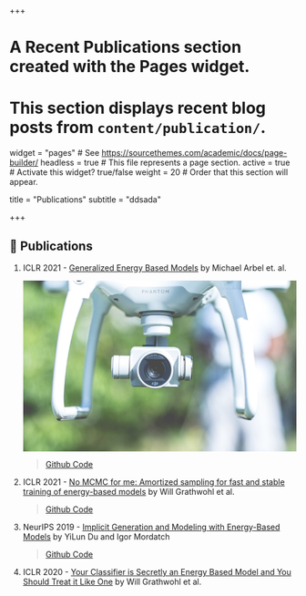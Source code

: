+++
# A Recent Publications section created with the Pages widget.
# This section displays recent blog posts from `content/publication/`.

widget = "pages"  # See https://sourcethemes.com/academic/docs/page-builder/
headless = true  # This file represents a page section.
active = true  # Activate this widget? true/false
weight = 20  # Order that this section will appear.

title = "Publications"
subtitle = "ddsada"

+++

## 📝 Publications

1. ICLR 2021 - [Generalized Energy Based Models](https://arxiv.org/abs/2003.05033) by Michael Arbel et. al.

   <img src="image1.jpg" width = "500" height = "300" alt="图片无法加载时显示的文字" align=center />

   <!-- ### <img src="image/image1.jpg" alt="JAX" height="15px"> &nbsp;JAX Packages -->

   <!-- <img src="assets/normalizing-flow.svg" alt="Normalizing Flow" width="1000"> -->

   >[Github Code](https://github.com/MichaelArbel/GeneralizedEBM)

   <!-- > We introduce the Generalized Energy Based Model (GEBM) for generative modelling. These models combine two trained components: a base distribution (generally an implicit model), which can learn the support of data with low intrinsic dimension in a high dimensional space; and an energy function, to refine the probability mass on the learned support. Both the energy function and base jointly constitute the final model, unlike GANs, which retain only the base distribution (the "generator"). GEBMs are trained by alternating between learning the energy and the base. We show that both training stages are well-defined: the energy is learned by maximising a generalized likelihood, and the resulting energy-based loss provides informative gradients for learning the base. Samples from the posterior on the latent space of the trained model can be obtained via MCMC, thus finding regions in this space that produce better quality samples. Empirically, the GEBM samples on image-generation tasks are of much better quality than those from the learned generator alone, indicating that all else being equal, the GEBM will outperform a GAN of the same complexity. When using normalizing flows as base measures, GEBMs succeed on density modelling tasks, returning comparable performance to direct maximum likelihood of the same networks. -->

2. ICLR 2021 - [No MCMC for me: Amortized sampling for fast and stable training of energy-based models](https://arxiv.org/abs/2010.04230) by Will Grathwohl et al.

   >[Github Code](https://github.com/wgrathwohl/VERA)

3. NeurIPS 2019 - [Implicit Generation and Modeling with Energy-Based Models](https://arxiv.org/abs/1903.08689) by YiLun Du and Igor Mordatch

   >[Github Code](https://github.com/openai/ebm_code_release)

4. ICLR 2020 - [Your Classifier is Secretly an Energy Based Model and You Should Treat it Like One](https://arxiv.org/abs/1912.03263) by Will Grathwohl et al.
